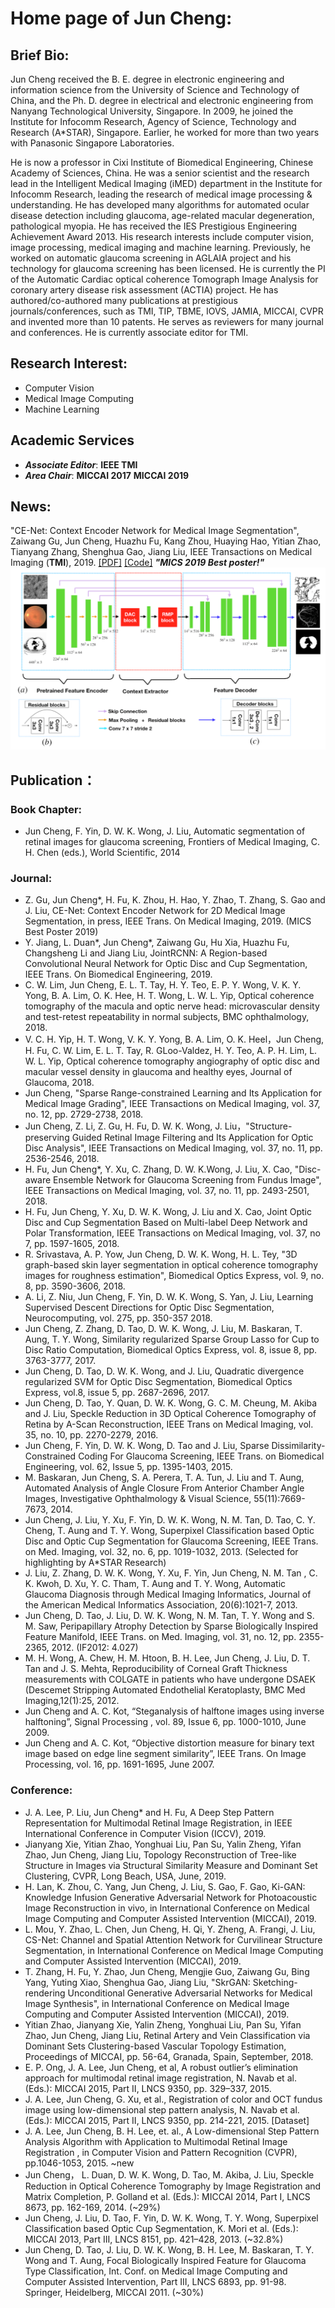 # Home page of Jun Cheng:
## Brief Bio:
Jun Cheng received the B. E. degree in electronic engineering and information science from the University of Science and Technology of China, and the Ph. D. degree in electrical and electronic engineering from Nanyang Technological University, Singapore. In 2009, he joined the Institute for Infocomm Research, Agency of Science, Technology and Research (A*STAR), Singapore. Earlier, he worked for more than two years with Panasonic Singapore Laboratories.

He is now a professor in Cixi Institute of Biomedical Engineering, Chinese Academy of Sciences, China. He was a senior scientist and the research lead  in the Intelligent Medical Imaging (iMED) department in the Institute for Infocomm Research, leading the research of medical image processing & understanding. He has developed many algorithms for automated ocular disease detection including glaucoma, age-related macular degeneration, pathological myopia. He has received the IES Prestigious Engineering Achievement Award 2013. His research interests include computer vision, image processing, medical imaging and machine learning. Previously, he worked on automatic glaucoma screening in AGLAIA project and his technology for glaucoma screening has been licensed. He is currently the PI of the Automatic Cardiac optical coherence Tomograph Image Analysis for coronary artery disease risk assessment (ACTIA) project. He has authored/co-authored many publications at prestigious journals/conferences, such as TMI, TIP, TBME, IOVS, JAMIA, MICCAI, CVPR and invented more than 10 patents. He serves as reviewers for many journal and conferences. He is currently associate editor for TMI. 

## Research Interest: 
* Computer Vision
* Medical Image Computing
* Machine Learning

## Academic Services 
* ***Associate Editor***:
  **IEEE TMI**
* ***Area Chair***:
  **MICCAI 2017**
  **MICCAI 2019**
 

## News:
"CE-Net: Context Encoder Network for Medical Image Segmentation", 
Zaiwang Gu, Jun Cheng, Huazhu Fu, Kang Zhou, Huaying Hao, Yitian Zhao, Tianyang Zhang, Shenghua Gao, Jiang Liu, 
IEEE Transactions on Medical Imaging (**TMI**), 2019. [\[PDF\]](https://arxiv.org/abs/1903.02740) [\[Code\]](https://github.com/Guzaiwang/CE-Net) ***"MICS 2019 Best poster!"***
![CE_NET](ce-net.png)


## Publication：
### Book Chapter: 
* Jun Cheng, F. Yin, D. W. K. Wong, J. Liu, Automatic segmentation of retinal images for glaucoma screening, Frontiers of Medical Imaging, C. H. Chen (eds.), World Scientific, 2014

### Journal:

* Z. Gu, Jun Cheng*, H. Fu, K. Zhou, H. Hao, Y. Zhao, T. Zhang, S. Gao and J. Liu, CE-Net: Context Encoder Network for 2D Medical Image Segmentation, in press, IEEE Trans. On Medical Imaging, 2019. (MICS Best Poster 2019)
* Y. Jiang, L. Duan*, Jun Cheng*, Zaiwang Gu, Hu Xia, Huazhu Fu, Changsheng Li and Jiang Liu, JointRCNN: A Region-based Convolutional Neural Network for Optic Disc and Cup Segmentation, IEEE Trans. On Biomedical Engineering, 2019.  
* C. W. Lim, Jun Cheng, E. L. T. Tay, H. Y. Teo, E. P. Y. Wong, V. K. Y. Yong, B. A. Lim, O. K. Hee, H. T. Wong, L. W. L. Yip, Optical coherence tomography of the macula and optic nerve head: microvascular density and test-retest repeatability in normal subjects, BMC ophthalmology, 2018.
* V. C. H. Yip, H. T. Wong, V. K. Y. Yong, B. A. Lim, O. K. Heel，Jun Cheng, H. Fu, C. W. Lim, E. L. T. Tay, R. GLoo-Valdez, H. Y. Teo, A. P. H. Lim, L. W. L. Yip, Optical coherence tomography angiography of optic disc and macular vessel density in glaucoma and healthy eyes, Journal of Glaucoma, 2018.
* Jun Cheng, "Sparse Range-constrained Learning and Its Application for Medical Image Grading",  IEEE Transactions on Medical Imaging, vol. 37, no. 12, pp. 2729-2738, 2018. 
* Jun Cheng, Z. Li, Z. Gu, H. Fu, D. W. K. Wong,  J. Liu，"Structure-preserving Guided Retinal Image Filtering and Its Application for Optic Disc Analysis", IEEE Transactions on Medical Imaging, vol. 37, no. 11, pp. 2536-2546, 2018.
* H. Fu, Jun Cheng*, Y. Xu, C. Zhang, D. W. K.Wong, J. Liu, X. Cao, "Disc-aware Ensemble Network for Glaucoma Screening from Fundus Image",  IEEE Transactions on Medical Imaging, vol. 37, no. 11, pp. 2493-2501, 2018. 
* H. Fu, Jun  Cheng, Y. Xu,  D. W. K. Wong, J. Liu and X. Cao, Joint Optic Disc and Cup Segmentation Based on Multi-label Deep Network and Polar Transformation, IEEE Transactions on Medical Imaging, vol. 37, no 7, pp. 1597-1605, 2018. 
* R. Srivastava, A. P. Yow, Jun Cheng, D. W. K. Wong,  H. L. Tey, "3D graph-based skin layer segmentation in optical coherence tomography images for roughness estimation", Biomedical Optics Express, vol. 9, no. 8, pp. 3590-3606, 2018.
* A. Li, Z. Niu, Jun Cheng, F. Yin, D. W. K. Wong, S. Yan, J. Liu, Learning Supervised Descent Directions for Optic Disc Segmentation, Neurocomputing, vol. 275, pp. 350-357 2018.
* Jun Cheng, Z. Zhang, D. Tao, D. W. K. Wong, J. Liu, M. Baskaran, T. Aung, T. Y. Wong, Similarity regularized Sparse Group Lasso for Cup to Disc Ratio Computation, Biomedical Optics Express, vol. 8, issue  8, pp. 3763-3777, 2017.
* Jun Cheng, D. Tao, D. W. K. Wong, and J. Liu, Quadratic divergence regularized SVM for Optic Disc Segmentation, Biomedical Optics Express, vol.8, issue 5, pp. 2687-2696, 2017.
* Jun Cheng, D. Tao, Y. Quan, D. W. K. Wong,  G. C. M. Cheung, M. Akiba and J. Liu, Speckle Reduction in 3D Optical Coherence Tomography of Retina  by A-Scan Reconstruction, IEEE Trans on Medical Imaging, vol. 35, no. 10, pp. 2270-2279, 2016. 
* Jun Cheng, F. Yin, D. W. K. Wong, D. Tao and J. Liu, Sparse Dissimilarity-Constrained Coding For Glaucoma Screening, IEEE Trans. on Biomedical Engineering, vol. 62, Issue 5, pp. 1395-1403, 2015.
* M. Baskaran, Jun Cheng, S. A. Perera, T. A. Tun, J. Liu and T. Aung, Automated Analysis of Angle Closure From Anterior Chamber Angle Images, Investigative Ophthalmology & Visual Science, 55(11):7669-7673, 2014. 
* Jun Cheng,  J. Liu, Y. Xu, F. Yin, D. W. K. Wong, N. M. Tan, D. Tao, C. Y. Cheng, T. Aung and T. Y. Wong, Superpixel Classification based Optic Disc and Optic Cup Segmentation for Glaucoma Screening, IEEE Trans. on Med. Imaging, vol. 32, no. 6, pp. 1019-1032, 2013.  (Selected for highlighting by A*STAR Research)
* J. Liu, Z. Zhang, D. W. K. Wong, Y. Xu, F. Yin, Jun Cheng, N. M. Tan , C. K. Kwoh, D. Xu, Y. C. Tham, T. Aung and T. Y. Wong, Automatic Glaucoma Diagnosis through Medical Imaging Informatics, Journal of the American Medical Informatics Association, 20(6):1021-7, 2013.
* Jun Cheng, D. Tao, J. Liu, D. W. K. Wong, N. M. Tan, T. Y. Wong and S. M. Saw, Peripapillary Atrophy Detection  by Sparse Biologically Inspired Feature Manifold, IEEE Trans. on Med. Imaging, vol. 31, no. 12, pp. 2355-2365, 2012. (IF2012: 4.027) 
* M. H. Wong, A. Chew, H. M. Htoon, B. H. Lee, Jun Cheng, J. Liu, D. T. Tan and J. S. Mehta, Reproducibility of Corneal Graft Thickness measurements with COLGATE in patients who
have undergone DSAEK (Descemet Stripping Automated Endothelial Keratoplasty, BMC Med Imaging,12(1):25, 2012. 
* Jun Cheng and A. C. Kot, “Steganalysis of halftone images using inverse halftoning”, Signal Processing , vol. 89, Issue 6, pp. 1000-1010, June 2009. 
* Jun Cheng and A. C. Kot, “Objective distortion measure for binary text image based on edge line segment similarity”, IEEE Trans. On Image Processing,  vol. 16, pp. 1691-1695, June 2007.
### Conference:
* J. A. Lee, P. Liu, Jun Cheng* and H. Fu, A Deep Step Pattern Representation for Multimodal Retinal Image Registration, in IEEE International Conference in Computer Vision (ICCV), 2019.
* Jianyang Xie, Yitian Zhao, Yonghuai Liu, Pan Su, Yalin Zheng, Yifan Zhao, Jun Cheng, Jiang Liu, Topology Reconstruction of Tree-like Structure in Images via Structural Similarity Measure and Dominant Set Clustering, CVPR, Long Beach, USA, June, 2019. 
* H. Lan, K. Zhou, C. Yang, Jun Cheng, J. Liu, S. Gao, F. Gao, Ki-GAN: Knowledge Infusion Generative Adversarial Network for Photoacoustic Image Reconstruction in vivo, in International Conference on Medical Image Computing and Computer Assisted Intervention (MICCAI), 2019.
* L. Mou, Y. Zhao, L. Chen, Jun Cheng, H. Qi, Y. Zheng, A. Frangi, J. Liu, CS-Net: Channel and Spatial Attention Network for Curvilinear Structure Segmentation, in International Conference on Medical Image Computing and Computer Assisted Intervention (MICCAI), 2019.
* T. Zhang, H. Fu, Y. Zhao, Jun Cheng, Mengjie Guo, Zaiwang Gu, Bing Yang, Yuting Xiao, Shenghua Gao, Jiang Liu, "SkrGAN: Sketching-rendering Unconditional Generative Adversarial Networks for Medical Image Synthesis", in International Conference on Medical Image Computing and Computer Assisted Intervention (MICCAI), 2019.
* Yitian Zhao, Jianyang Xie, Yalin Zheng, Yonghuai Liu, Pan Su, Yifan Zhao, Jun Cheng, Jiang Liu, Retinal Artery and Vein Classification via Dominant Sets Clustering-based Vascular Topology Estimation, Proceedings of MICCAI, pp. 56-64, Granada, Spain, September, 2018.
* E. P. Ong, J. A. Lee, Jun Cheng, et al, A robust outlier’s elimination approach for multimodal retinal image registration, N. Navab et al. (Eds.): MICCAI 2015, Part II, LNCS 9350, pp. 329–337, 2015.
* J. A. Lee, Jun Cheng, G. Xu, et al., Registration of color and OCT fundus image using low-dimensional step pattern analysis, N. Navab et al. (Eds.): MICCAI 2015, Part II, LNCS 9350, pp. 214-221, 2015. [Dataset]
* J. A. Lee, Jun Cheng, B. H. Lee,  et. al.,  A Low-dimensional Step Pattern Analysis Algorithm with Application to Multimodal Retinal Image Registration , in Computer Vision and Pattern Recognition (CVPR), pp.1046-1053, 2015. ~new
* Jun Cheng， L. Duan, D. W. K. Wong, D. Tao, M. Akiba, J. Liu, Speckle Reduction in Optical Coherence Tomography by Image Registration and Matrix Completion, P. Golland et al. (Eds.): MICCAI 2014, Part I, LNCS 8673, pp. 162-169, 2014. (~29%)
* Jun Cheng, J. Liu, D. Tao, F. Yin, D. W. K. Wong, T. Y. Wong, Superpixel Classification based Optic Cup Segmentation, K. Mori et al. (Eds.): MICCAI 2013, Part III, LNCS 8151, pp. 421–428, 2013.  (~32.8%)
* Jun Cheng, D. Tao, J. Liu, D. W. K. Wong, B. H. Lee, M. Baskaran, T. Y. Wong and T. Aung, Focal Biologically Inspired Feature for Glaucoma Type Classification,  Int. Conf. on Medical Image Computing and Computer Assisted Intervention, Part III, LNCS 6893, pp. 91-98. Springer, Heidelberg, MICCAI 2011. (~30%)
